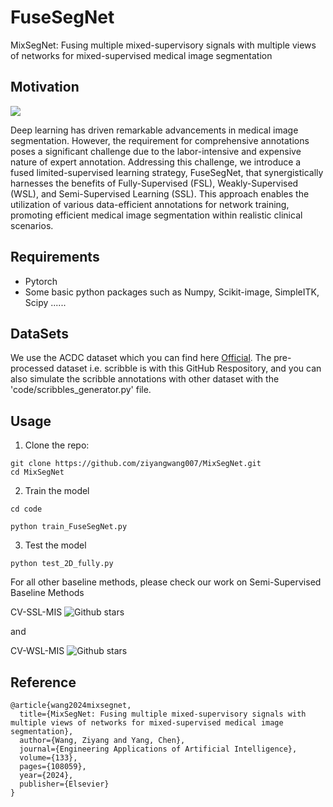 # FuseSegNet
MixSegNet: Fusing multiple mixed-supervisory signals with multiple views of networks for mixed-supervised medical image segmentation

## Motivation

<img src="demodata.png">

Deep learning has driven remarkable advancements in medical image segmentation. However, the requirement for comprehensive annotations poses a significant challenge due to the labor-intensive and expensive nature of expert annotation. Addressing this challenge, we introduce a fused limited-supervised learning strategy, FuseSegNet, that synergistically harnesses the benefits of Fully-Supervised (FSL), Weakly-Supervised (WSL), and Semi-Supervised Learning (SSL). This approach enables the utilization of various data-efficient annotations for network training, promoting efficient medical image segmentation within realistic clinical scenarios.

## Requirements
* Pytorch
* Some basic python packages such as Numpy, Scikit-image, SimpleITK, Scipy ......

## DataSets
We use the ACDC dataset which you can find here [Official](https://www.creatis.insa-lyon.fr/Challenge/acdc/databases.html). The pre-processed dataset i.e. scribble is with this GitHub Respository, and you can also simulate the scribble annotations with other dataset with the 'code/scribbles_generator.py' file.


## Usage

1. Clone the repo:
```
git clone https://github.com/ziyangwang007/MixSegNet.git
cd MixSegNet
```


2. Train the model
```
cd code
```

```
python train_FuseSegNet.py 
```

3. Test the model

```
python test_2D_fully.py 
```

For all other baseline methods, please check our work on Semi-Supervised Baseline Methods

CV-SSL-MIS
![Github stars](https://img.shields.io/github/stars/ziyangwang007/CV-SSL-MIS.svg)<br>

and

CV-WSL-MIS
![Github stars](https://img.shields.io/github/stars/ziyangwang007/CV-WSL-MIS.svg)<br>

## Reference

```
@article{wang2024mixsegnet,
  title={MixSegNet: Fusing multiple mixed-supervisory signals with multiple views of networks for mixed-supervised medical image segmentation},
  author={Wang, Ziyang and Yang, Chen},
  journal={Engineering Applications of Artificial Intelligence},
  volume={133},
  pages={108059},
  year={2024},
  publisher={Elsevier}
}
```
